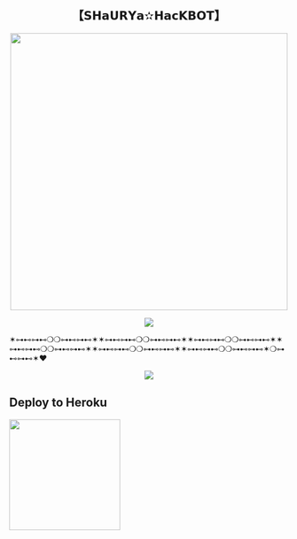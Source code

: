 <h2 align="center"><b> 【𝗦𝗛𝗮𝗨𝗥𝗬𝗮✫𝗛𝗮𝗰𝗞𝗕𝗢𝗧】 </b></h2>

<p align='Middle'><a href='https://t.me/II_TSF_CO_OWNER_II'><img src='https://te.legra.ph/file/446f2c917fda3404a108b.jpg' width='500"'></a></p>

<p align="center">
  <img src="https://readme-typing-svg.herokuapp.com?color=F77247&width=420&lines=🔥❤️+POWERFUL+SHAURYA+HACK+BOT+🔥❤️%E2%9C%8C%EF%B8%8F;TSF_CO_OWNER%2C+SHAURYA%2C+HATERS_KA_DAD%E2%9D%A4%EF%B8%8F">
</p> 


✶⊶⊷⊶⊷❍❍⊶⊷⊶⊷✶✶⊶⊷⊶⊷❍❍⊶⊷⊶⊷✶✶⊶⊷⊶⊷❍❍⊶⊷⊶⊷✶✶⊶⊷⊶⊷❍❍⊶⊷⊶⊷✶✶⊶⊷⊶⊷❍❍⊶⊷⊶⊷✶✶⊶⊷⊶⊷❍❍⊶⊷⊶⊷✶❍⊶⊷⊶⊷✶❤️

<p align="center">
  <img src="https://readme-typing-svg.herokuapp.com?color=F77247&width=420&lines=✨THE+MOST+POWERFUL+HACK+BOT%E2%9C%8C%EF%B8%8F;DO_NOT%2C+MISUSE%2C+THIS_REPO✨🌸🦄%E2%9D%A4%EF%B8%8F">
</p> 

## Deploy to Heroku

<p><a href=https://heroku.com/deploy?template=https://github.com/shauryateam/SHAURYA_HACKBOT/"><img src="https://img.shields.io/badge/Deploy%20To%20Heroku-blueviolet?style=for-the-badge&logo=heroku" width="200""/></a></p>
